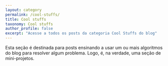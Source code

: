 ```yaml
---
layout: category
permalink: /cool-stuffs/
title: Cool stuffs
taxonomy: Cool stuffs
author_profile: false
excerpt: "Acesse a todos os posts da categoria Cool Stuffs do blog"
---
```


Esta seção é destinada para posts ensinando a usar um ou mais algoritmos do blog para resolver algum problema. Logo, é, na verdade, uma seção de mini-projetos.